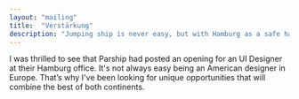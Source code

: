 ```yaml
---
layout: "mailing"
title:  "Verstärkung"
description: "Jumping ship is never easy, but with Hamburg as a safe haven, who would want to leave?"
---
```

I was thrilled to see that Parship had posted an opening for an UI Designer at their Hamburg office. It's not always easy being an American designer in Europe. That’s why I've been looking for unique opportunities that will combine the best of both continents. 